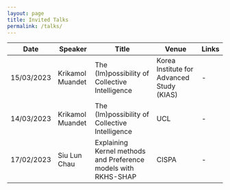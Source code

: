 ```yaml
---
layout: page
title: Invited Talks
permalink: /talks/
---
```


| Date | Speaker | Title | Venue | Links |
| --- | --- | --- | --- | --- |
| 15/03/2023 | Krikamol Muandet |  The (Im)possibility of Collective Intelligence| Korea Institute for Advanced Study (KIAS) | - |
| 14/03/2023 | Krikamol Muandet |  The (Im)possibility of Collective Intelligence| UCL | - |
| 17/02/2023 | Siu Lun Chau | Explaining Kernel methods and Preference models with RKHS-SHAP | CISPA | - |
